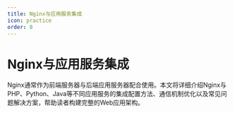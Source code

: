 ```yaml
---
title: Nginx与应用服务集成
icon: practice
order: 8
---
```


# Nginx与应用服务集成

Nginx通常作为前端服务器与后端应用服务器配合使用。本文将详细介绍Nginx与PHP、Python、Java等不同应用服务的集成配置方法、通信机制优化以及常见问题解决方案，帮助读者构建完整的Web应用架构。
